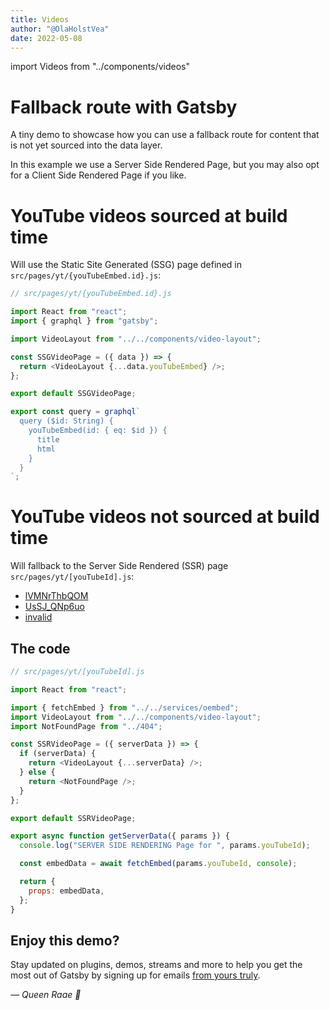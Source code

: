 ```yaml
---
title: Videos
author: "@OlaHolstVea"
date: 2022-05-08
---
```


import Videos from "../components/videos"

# Fallback route with Gatsby

A tiny demo to showcase how you can use a fallback route for content that is not yet sourced into the data layer.

In this example we use a Server Side Rendered Page, but you may also opt for a Client Side Rendered Page if you like.

# YouTube videos sourced at build time

Will use the Static Site Generated (SSG) page defined in `src/pages/yt/{youTubeEmbed.id}.js`:

<Videos />

```js
// src/pages/yt/{youTubeEmbed.id}.js

import React from "react";
import { graphql } from "gatsby";

import VideoLayout from "../../components/video-layout";

const SSGVideoPage = ({ data }) => {
  return <VideoLayout {...data.youTubeEmbed} />;
};

export default SSGVideoPage;

export const query = graphql`
  query ($id: String) {
    youTubeEmbed(id: { eq: $id }) {
      title
      html
    }
  }
`;
```

# YouTube videos not sourced at build time

Will fallback to the Server Side Rendered (SSR) page `src/pages/yt/[youTubeId].js`:

- [lVMNrThbQOM](/yt/lVMNrThbQOM)
- [UsSJ_QNp6uo](/yt/UsSJ_QNp6uo)
- [invalid](/yt/invalid)

## The code

```js
// src/pages/yt/[youTubeId].js

import React from "react";

import { fetchEmbed } from "../../services/oembed";
import VideoLayout from "../../components/video-layout";
import NotFoundPage from "../404";

const SSRVideoPage = ({ serverData }) => {
  if (serverData) {
    return <VideoLayout {...serverData} />;
  } else {
    return <NotFoundPage />;
  }
};

export default SSRVideoPage;

export async function getServerData({ params }) {
  console.log("SERVER SIDE RENDERING Page for ", params.youTubeId);

  const embedData = await fetchEmbed(params.youTubeId, console);

  return {
    props: embedData,
  };
}
```

## Enjoy this demo?

Stay updated on plugins, demos, streams and more to help you get the most out of Gatsby by signing up for emails [from yours truly](https://queen.raae.codes/emails/?utm_source=demo&utm_campaign=demo-fallback-routes).

<cite>— Queen Raae 👑</cite>
